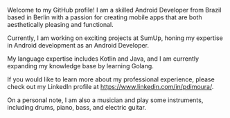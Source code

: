 Welcome to my GitHub profile! I am a skilled Android Developer from Brazil based in Berlin with a passion for creating mobile apps that are both aesthetically pleasing and functional.

Currently, I am working on exciting projects at SumUp, honing my expertise in Android development as an Android Developer.

My language expertise includes Kotlin and Java, and I am currently expanding my knowledge base by learning Golang.

If you would like to learn more about my professional experience, please check out my LinkedIn profile at https://www.linkedin.com/in/pdimoura/.

On a personal note, I am also a musician and play some instruments, including drums, piano, bass, and electric guitar.


